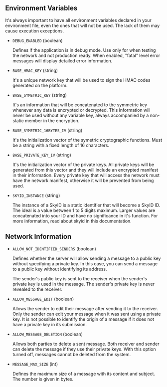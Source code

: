## Environment Variables

It's always important to have all environment variables declared in your environment file, even the ones that will not be used. The lack of them may cause execution exceptions.

- `DEBUG_ENABLED` (boolean)

   Defines if the application is in debug mode. Use only for when testing the network and not production ready. When enabled, "fatal" level error messages will display detailed error information.

- `BASE_HMAC_KEY` (string)

   It's a unique network key that will be used to sign the HMAC codes generated on the platform.

- `BASE_SYMETRIC_KEY` (string)

   It's an information that will be concatenated to the symmetric key whenever any data is encrypted or decrypted. This information will never be used without any variable key, always accompanied by a non-static member in the encryption.

- `BASE_SYMETRIC_16BYTES_IV` (string)

   It's the initialization vector of the symetric cryptographic functions. Must be a string with a fixed length of 16 characters.

- `BASE_PRIVATE_KEY_IV` (string)

   It's the initialization vector of the private keys. All private keys will be generated from this vector and they will include an encrypted manifest in their information. Every private key that will access the network must have the network manifest, otherwise it will be prevented from being used.

- `SKYID_INSTANCE` (string)

   The instance of a SkyID is a static identifier that will become a SkyID ID. The ideal is a value between 1 to 5 digits maximum. Larger values are concatenated into your ID and have no significance in it's function. For more information, read about skyid in this documentation.

## Network Information

- `ALLOW_NOT_IDENTIFIED_SENDERS` (boolean)

   Defines whether the server will allow sending a message to a public key without specifying a private key. In this case, you can send a message to a public key without identifying its address.

   The sender's public key is sent to the receiver when the sender's private key is used in the message. The sender's private key is never revealed to the receiver.

- `ALLOW_MESSAGE_EDIT` (boolean)

   Allows the sender to edit their message after sending it to the receiver. Only the sender can edit your message when it was sent using a private key. It is not possible to identify the origin of a message if it does not have a private key in its submission.

- `ALLOW_MESSAGE_DELETION` (boolean)

   Allows both parties to delete a sent message. Both receiver and sender can delete the message if they use their private keys. With this option turned off, messages cannot be deleted from the system.

- `MESSAGE_MAX_SIZE` (int)

   Defines the maximum size of a message with its content and subject. The number is given in bytes.